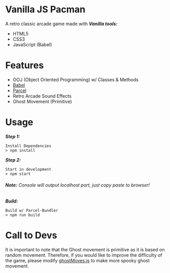 # Vanilla JS Pacman
A retro classic arcade game made with ***Vanilla tools:***
  * HTML5
  * CSS3
  * JavaScript (Babel)

# Features
* OOJ (Object Oriented Programming) w/ Classes & Methods
* [Babel](https://babeljs.io/)
* [Parcel](https://parceljs.org/)
* Retro Arcade Sound Effects
* Ghost Movement (Primitive)

# Usage
***Step 1:***
```
Install Dependencies
> npm install
```

***Step 2:***
```
Start in development
> npm start
```
###### ***Note:*** Console will output localhost port, just copy paste to browser!

***Build:***
```
Build w/ Parcel-Bundler
> npm run build
```

# Call to Devs
It is important to note that the Ghost movement is primitive as it is based on random movement. Therefore, if you would like to improve the difficulty of the game, please modify [ghostMoves.js](https://github.com/akshayd261/pac-man/blob/master/ghostMoves.js) to make more spooky ghost movement. 
